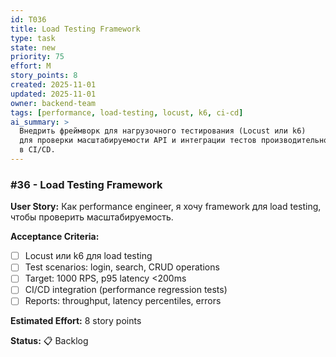 ```yaml
---
id: T036
title: Load Testing Framework
type: task
state: new
priority: 75
effort: M
story_points: 8
created: 2025-11-01
updated: 2025-11-01
owner: backend-team
tags: [performance, load-testing, locust, k6, ci-cd]
ai_summary: >
  Внедрить фреймворк для нагрузочного тестирования (Locust или k6)
  для проверки масштабируемости API и интеграции тестов производительности
  в CI/CD.
---
```


### #36 - Load Testing Framework

**User Story:**
Как performance engineer, я хочу framework для load testing, чтобы проверить масштабируемость.

**Acceptance Criteria:**
- [ ] Locust или k6 для load testing
- [ ] Test scenarios: login, search, CRUD operations
- [ ] Target: 1000 RPS, p95 latency <200ms
- [ ] CI/CD integration (performance regression tests)
- [ ] Reports: throughput, latency percentiles, errors

**Estimated Effort:** 8 story points

**Status:** 📋 Backlog